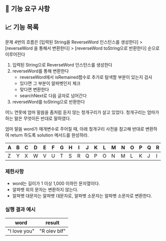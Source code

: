 ## 🚀 기능 요구 사항

## 📈 기능 목록

문제 4번의 흐름은 [입력된 String을 ReverseWord 인스턴스를 생성한다] > [reverseWord 을 통해서 변환한다] > [reverseWord toString으로 반환한다] 순으로 이루어진다

1. 입력된 String으로 ReverseWord 인스턴스를 생성한다
2. reverseWord를 통해 변환한다
   - reverseWord에서 isRemained함수로 추가로 탐색할 부분이 있는지 검사
   - 있다면 그 부분이 알파벳인지 체크
   - 맞다면 변환한다
   - searchNext로 다음 글자로 넘어간다
3. reverseWord를 toString으로 반환한다

어느 연못에 엄마 말씀을 좀처럼 듣지 않는 청개구리가 살고 있었다. 청개구리는 엄마가 하는 말은 무엇이든 반대로 말하였다.

엄마 말씀 word가 매개변수로 주어질 때, 아래 청개구리 사전을 참고해 반대로 변환하여 return 하도록 solution 메서드를 완성하라.

| A | B | C | D | E | F | G | H | I | J | K | L | M | N | O | P | Q | R | S | T | U | V | W | X | Y | Z |
| --- | --- | --- | --- | --- | --- | --- | --- | --- | --- | --- | --- | --- | --- | --- | --- | --- | --- | --- | --- | --- | --- | --- | --- | --- | --- |
| Z | Y | X | W | V | U | T | S | R | Q | P | O | N | M | L | K | J | I | H | G | F | E | D | C | B | A |

### 제한사항

- word는 길이가 1 이상 1,000 이하인 문자열이다.
- 알파벳 외의 문자는 변환하지 않는다.
- 알파벳 대문자는 알파벳 대문자로, 알파벳 소문자는 알파벳 소문자로 변환한다.

### 실행 결과 예시

| word | result |
| --- | --- |
| "I love you" | "R olev blf" |
